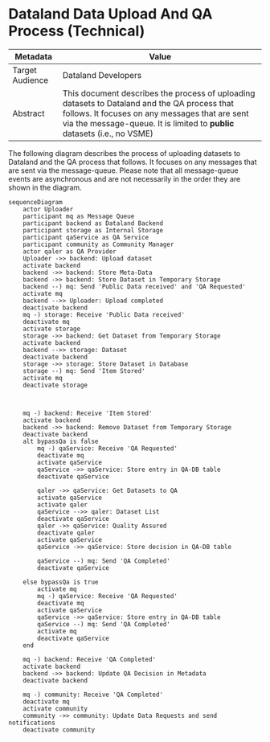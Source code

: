 # Dataland Data Upload And QA Process (Technical)
| Metadata        | Value                                                                                                                                                                                                                       |
|-----------------|-----------------------------------------------------------------------------------------------------------------------------------------------------------------------------------------------------------------------------|
| Target Audience | Dataland Developers                                                                                                                                                                                                         |
| Abstract        | This document describes the process of uploading datasets to Dataland and the QA process that follows. It focuses on any messages that are sent via the message-queue. It is limited to **public** datasets (i.e., no VSME) |


The following diagram describes the process of uploading datasets to Dataland and the QA process that follows. It focuses on any messages that are sent via the message-queue.
Please note that all message-queue events are asynchronous and are not necessarily in the order they are shown in the diagram.

```mermaid
sequenceDiagram
    actor Uploader
    participant mq as Message Queue
    participant backend as Dataland Backend
    participant storage as Internal Storage
    participant qaService as QA Service
    participant community as Community Manager
    actor qaler as QA Provider
    Uploader ->> backend: Upload dataset
    activate backend
    backend ->> backend: Store Meta-Data
    backend ->> backend: Store Dataset in Temporary Storage
    backend --) mq: Send 'Public Data received' and 'QA Requested'
    activate mq
    backend -->> Uploader: Upload completed
    deactivate backend
    mq -) storage: Receive 'Public Data received'
    deactivate mq
    activate storage
    storage ->> backend: Get Dataset from Temporary Storage
    activate backend
    backend -->> storage: Dataset
    deactivate backend
    storage ->> storage: Store Dataset in Database
    storage --) mq: Send 'Item Stored'
    activate mq
    deactivate storage



    mq -) backend: Receive 'Item Stored'
    activate backend
    backend ->> backend: Remove Dataset from Temporary Storage
    deactivate backend
    alt bypassQa is false
        mq -) qaService: Receive 'QA Requested'
        deactivate mq
        activate qaService
        qaService ->> qaService: Store entry in QA-DB table
        deactivate qaService

        qaler ->> qaService: Get Datasets to QA
        activate qaService
        activate qaler
        qaService -->> qaler: Dataset List
        deactivate qaService
        qaler ->> qaService: Quality Assured
        deactivate qaler
        activate qaService
        qaService ->> qaService: Store decision in QA-DB table

        qaService --) mq: Send 'QA Completed'
        deactivate qaService

    else bypassQa is true
        activate mq
        mq -) qaService: Receive 'QA Requested'
        deactivate mq
        activate qaService
        qaService ->> qaService: Store entry in QA-DB table
        qaService --) mq: Send 'QA Completed'
        activate mq
        deactivate qaService
    end

    mq -) backend: Receive 'QA Completed'
    activate backend
    backend ->> backend: Update QA Decision in Metadata
    deactivate backend

    mq -) community: Receive 'QA Completed'
    deactivate mq
    activate community
    community ->> community: Update Data Requests and send notifications
    deactivate community
```